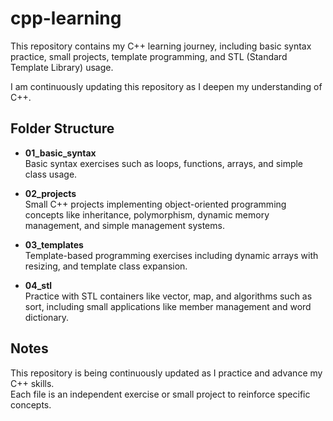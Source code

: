 # cpp-learning

This repository contains my C++ learning journey, including basic syntax practice, small projects, template programming, and STL (Standard Template Library) usage.

I am continuously updating this repository as I deepen my understanding of C++.

## Folder Structure

- **01_basic_syntax**  
  Basic syntax exercises such as loops, functions, arrays, and simple class usage.

- **02_projects**  
  Small C++ projects implementing object-oriented programming concepts like inheritance, polymorphism, dynamic memory management, and simple management systems.

- **03_templates**  
  Template-based programming exercises including dynamic arrays with resizing, and template class expansion.

- **04_stl**  
  Practice with STL containers like vector, map, and algorithms such as sort, including small applications like member management and word dictionary.

## Notes

This repository is being continuously updated as I practice and advance my C++ skills.  
Each file is an independent exercise or small project to reinforce specific concepts.

